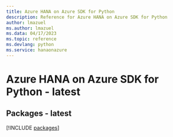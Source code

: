 ```yaml
---
title: Azure HANA on Azure SDK for Python
description: Reference for Azure HANA on Azure SDK for Python
author: lmazuel
ms.author: lmazuel
ms.data: 04/17/2023
ms.topic: reference
ms.devlang: python
ms.service: hanaonazure
---
```

# Azure HANA on Azure SDK for Python - latest
## Packages - latest
[!INCLUDE [packages](hana-on-azure-index.md)]
